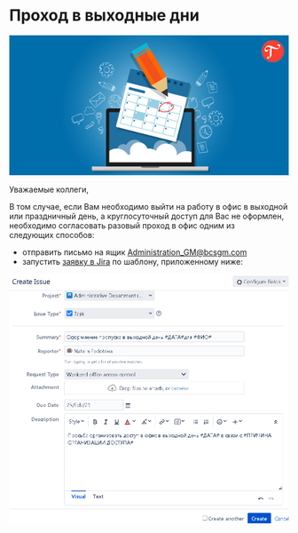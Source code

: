 # Проход в выходные дни

![%D0%9F%D1%80%D0%BE%D1%85%D0%BE%D0%B4%20%D0%B2%20%D0%B2%D1%8B%D1%85%D0%BE%D0%B4%D0%BD%D1%8B%D0%B5%20%D0%B4%D0%BD%D0%B8%20190d3e4e99c88182bda1f5af744ebf49/kalendar.png](%D0%9F%D1%80%D0%BE%D1%85%D0%BE%D0%B4%20%D0%B2%20%D0%B2%D1%8B%D1%85%D0%BE%D0%B4%D0%BD%D1%8B%D0%B5%20%D0%B4%D0%BD%D0%B8%20190d3e4e99c88182bda1f5af744ebf49/kalendar.png)

Уважаемые коллеги,

В том случае, если Вам необходимо выйти на работу в офис в выходной или праздничный день, а круглосуточный доступ для Вас не оформлен, необходимо согласовать разовый проход в офис одним из следующих способов:

- отправить письмо на ящик [Administration_GM@bcsgm.com](mailto:Administration_GM@bcsgm.com)
- запустить [заявку в Jira](http://jira/secure/CreateIssue.jspa?pid=16200&issuetype=3) по шаблону, приложенному ниже:

![%D0%9F%D1%80%D0%BE%D1%85%D0%BE%D0%B4%20%D0%B2%20%D0%B2%D1%8B%D1%85%D0%BE%D0%B4%D0%BD%D1%8B%D0%B5%20%D0%B4%D0%BD%D0%B8%20190d3e4e99c88182bda1f5af744ebf49/image2021-2-15_20-0-38.png](%D0%9F%D1%80%D0%BE%D1%85%D0%BE%D0%B4%20%D0%B2%20%D0%B2%D1%8B%D1%85%D0%BE%D0%B4%D0%BD%D1%8B%D0%B5%20%D0%B4%D0%BD%D0%B8%20190d3e4e99c88182bda1f5af744ebf49/image2021-2-15_20-0-38.png)